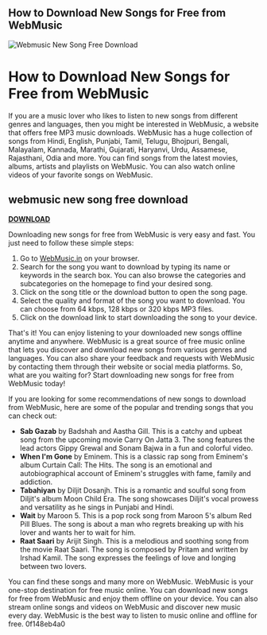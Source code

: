 ## How to Download New Songs for Free from WebMusic

 
![Webmusic New Song Free Download](https://encrypted-tbn2.gstatic.com/images?q=tbn:ANd9GcRuvgzPKjTslDjNqKM990O6IDUAxtce11m5Pm-LuNcvDmA3-DOdharFKXq3)

 
# How to Download New Songs for Free from WebMusic
 
If you are a music lover who likes to listen to new songs from different genres and languages, then you might be interested in WebMusic, a website that offers free MP3 music downloads. WebMusic has a huge collection of songs from Hindi, English, Punjabi, Tamil, Telugu, Bhojpuri, Bengali, Malayalam, Kannada, Marathi, Gujarati, Haryanvi, Urdu, Assamese, Rajasthani, Odia and more. You can find songs from the latest movies, albums, artists and playlists on WebMusic. You can also watch online videos of your favorite songs on WebMusic.
 
## webmusic new song free download


[**DOWNLOAD**](https://www.google.com/url?q=https%3A%2F%2Furlca.com%2F2tKBts&sa=D&sntz=1&usg=AOvVaw1Er42xx090QV_2uOru6VID)

 
Downloading new songs for free from WebMusic is very easy and fast. You just need to follow these simple steps:
 
1. Go to [WebMusic.in](https://webmusic.in) on your browser.
2. Search for the song you want to download by typing its name or keywords in the search box. You can also browse the categories and subcategories on the homepage to find your desired song.
3. Click on the song title or the download button to open the song page.
4. Select the quality and format of the song you want to download. You can choose from 64 kbps, 128 kbps or 320 kbps MP3 files.
5. Click on the download link to start downloading the song to your device.

That's it! You can enjoy listening to your downloaded new songs offline anytime and anywhere. WebMusic is a great source of free music online that lets you discover and download new songs from various genres and languages. You can also share your feedback and requests with WebMusic by contacting them through their website or social media platforms. So, what are you waiting for? Start downloading new songs for free from WebMusic today!
  
If you are looking for some recommendations of new songs to download from WebMusic, here are some of the popular and trending songs that you can check out:

- **Sab Gazab** by Badshah and Aastha Gill. This is a catchy and upbeat song from the upcoming movie Carry On Jatta 3. The song features the lead actors Gippy Grewal and Sonam Bajwa in a fun and colorful video.
- **When I'm Gone** by Eminem. This is a classic rap song from Eminem's album Curtain Call: The Hits. The song is an emotional and autobiographical account of Eminem's struggles with fame, family and addiction.
- **Tabahiyan** by Diljit Dosanjh. This is a romantic and soulful song from Diljit's album Moon Child Era. The song showcases Diljit's vocal prowess and versatility as he sings in Punjabi and Hindi.
- **Wait** by Maroon 5. This is a pop rock song from Maroon 5's album Red Pill Blues. The song is about a man who regrets breaking up with his lover and wants her to wait for him.
- **Raat Saari** by Arijit Singh. This is a melodious and soothing song from the movie Raat Saari. The song is composed by Pritam and written by Irshad Kamil. The song expresses the feelings of love and longing between two lovers.

You can find these songs and many more on WebMusic. WebMusic is your one-stop destination for free music online. You can download new songs for free from WebMusic and enjoy them offline on your device. You can also stream online songs and videos on WebMusic and discover new music every day. WebMusic is the best way to listen to music online and offline for free.
 0f148eb4a0
